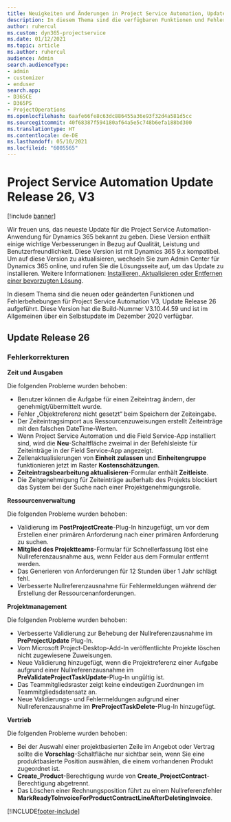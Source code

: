 ```yaml
---
title: Neuigkeiten und Änderungen in Project Service Automation, Update Release 26, V3
description: In diesem Thema sind die verfügbaren Funktionen und Fehlerbehebungen für Project Service Automation Update Release 26, V3 aufgeführt.
author: ruhercul
ms.custom: dyn365-projectservice
ms.date: 01/12/2021
ms.topic: article
ms.author: ruhercul
audience: Admin
search.audienceType:
- admin
- customizer
- enduser
search.app:
- D365CE
- D365PS
- ProjectOperations
ms.openlocfilehash: 6aafe66fe8c63dc886455a36e93f32d4a581d5cc
ms.sourcegitcommit: 40f68387f594180af64a5e5c748b6efa188bd300
ms.translationtype: HT
ms.contentlocale: de-DE
ms.lasthandoff: 05/10/2021
ms.locfileid: "6005565"
---
```

# <a name="project-service-automation-update-release-26-v3"></a>Project Service Automation Update Release 26, V3

[!include [banner](../includes/psa-now-project-operations.md)]

Wir freuen uns, das neueste Update für die Project Service Automation-Anwendung für Dynamics 365 bekannt zu geben. Diese Version enthält einige wichtige Verbesserungen in Bezug auf Qualität, Leistung und Benutzerfreundlichkeit. Diese Version ist mit Dynamics 365 9.x kompatibel. Um auf diese Version zu aktualisieren, wechseln Sie zum Admin Center für Dynamics 365 online, und rufen Sie die Lösungsseite auf, um das Update zu installieren. Weitere Informationen: [Installieren, Aktualisieren oder Entfernen einer bevorzugten Lösung](/power-platform/admin/install-remove-preferred-solution).

In diesem Thema sind die neuen oder geänderten Funktionen und Fehlerbehebungen für Project Service Automation V3, Update Release 26 aufgeführt. Diese Version hat die Build-Nummer V3.10.44.59 und ist im Allgemeinen über ein Selbstupdate im Dezember 2020 verfügbar.

## <a name="update-release-26"></a>Update Release 26

### <a name="bug-fixes"></a>Fehlerkorrekturen

**Zeit und Ausgaben**

Die folgenden Probleme wurden behoben:

- Benutzer können die Aufgabe für einen Zeiteintrag ändern, der genehmigt/übermittelt wurde.
- Fehler „Objektreferenz nicht gesetzt“ beim Speichern der Zeiteingabe.
- Der Zeiteintragsimport aus Ressourcenzuweisungen erstellt Zeiteinträge mit den falschen DateTime-Werten.
- Wenn Project Service Automation und die Field Service-App installiert sind, wird die **Neu**-Schaltfläche zweimal in der Befehlsleiste für Zeiteinträge in der Field Service-App angezeigt.
- Zellenaktualisierungen von **Einheit zulassen** und **Einheitengruppe** funktionieren jetzt im Raster **Kostenschätzungen**.
- **Zeiteintragsbearbeitung aktualisieren**-Formular enthält **Zeitleiste**.
- Die Zeitgenehmigung für Zeiteinträge außerhalb des Projekts blockiert das System bei der Suche nach einer Projektgenehmigungsrolle.

**Ressourcenverwaltung**

Die folgenden Probleme wurden behoben:

- Validierung im **PostProjectCreate**-Plug-In hinzugefügt, um vor dem Erstellen einer primären Anforderung nach einer primären Anforderung zu suchen.
- **Mitglied des Projektteams**-Formular für Schnellerfassung löst eine Nullreferenzausnahme aus, wenn Felder aus dem Formular entfernt werden.
- Das Generieren von Anforderungen für 12 Stunden über 1 Jahr schlägt fehl.
- Verbesserte Nullreferenzausnahme für Fehlermeldungen während der Erstellung der Ressourcenanforderungen.

**Projektmanagement**

Die folgenden Probleme wurden behoben:

- Verbesserte Validierung zur Behebung der Nullreferenzausnahme im **PreProjectUpdate** Plug-In.
- Vom Microsoft Project-Desktop-Add-In veröffentlichte Projekte löschen nicht zugewiesene Zuweisungen.
- Neue Validierung hinzugefügt, wenn die Projektreferenz einer Aufgabe aufgrund einer Nullreferenzausnahme im **PreValidateProjectTaskUpdate**-Plug-In ungültig ist.
- Das Teammitgliedsraster zeigt keine eindeutigen Zuordnungen im Teammitgliedsdatensatz an.
- Neue Validierungs- und Fehlermeldungen aufgrund einer Nullreferenzausnahme im **PreProjectTaskDelete**-Plug-In hinzugefügt.

**Vertrieb**

Die folgenden Probleme wurden behoben:

- Bei der Auswahl einer projektbasierten Zeile im Angebot oder Vertrag sollte die **Vorschlag**-Schaltfläche nur sichtbar sein, wenn Sie eine produktbasierte Position auswählen, die einem vorhandenen Produkt zugeordnet ist.
- **Create_Product**-Berechtigung wurde von **Create_ProjectContract**-Berechtigung abgetrennt.
- Das Löschen einer Rechnungsposition führt zu einem Nullreferenzfehler **MarkReadyToInvoiceForProductContractLineAfterDeletingInvoice**.


[!INCLUDE[footer-include](../includes/footer-banner.md)]